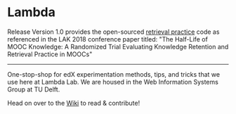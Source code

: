 # Lambda

Release Version 1.0 provides the open-sourced [retrieval practice](https://github.com/dan7davis/Lambda/tree/master/retrieval%20practice) code as referenced in the LAK 2018 conference paper titled: "The Half-Life of MOOC Knowledge: A Randomized Trial Evaluating Knowledge Retention and Retrieval Practice in MOOCs"
  
  ***
  
One-stop-shop for edX experimentation methods, tips, and tricks that we use here at Lambda Lab. We are housed in the Web Information Systems Group at TU Delft.

Head on over to the [Wiki](https://github.com/dan7davis/Lambda/wiki) to read & contribute!

